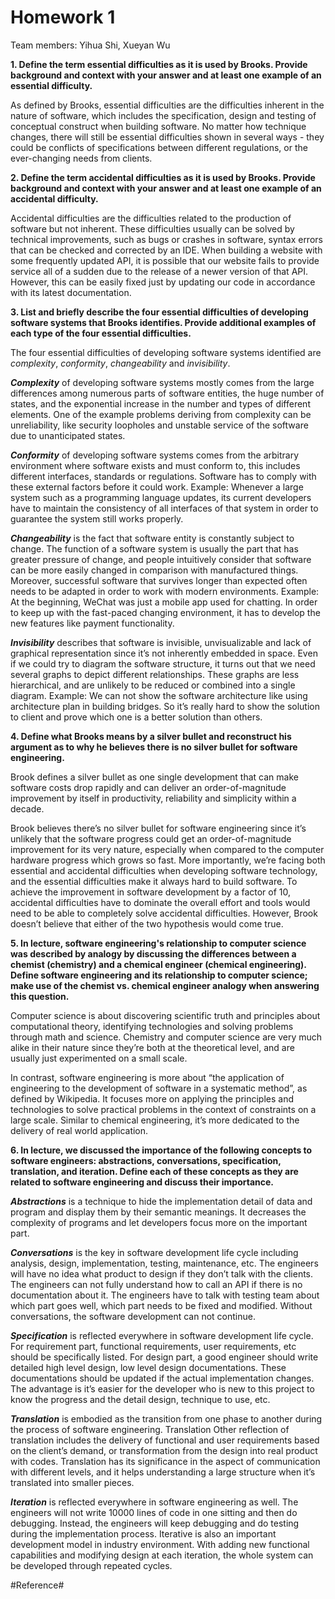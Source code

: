 # Homework 1
Team members: Yihua Shi, Xueyan Wu

**1. Define the term essential difficulties as it is used by Brooks. Provide background and context with your answer and at least one example of an essential difficulty.**

As defined by Brooks, essential difficulties are the difficulties inherent in the nature of software, which includes the specification, design and testing of conceptual construct when building software. No matter how technique changes, there will still be essential difficulties shown in several ways - they could be conflicts of specifications between different regulations, or the ever-changing needs from clients. 
 
**2. Define the term accidental difficulties as it is used by Brooks. Provide background and context with your answer and at least one example of an accidental difficulty.**

Accidental difficulties are the difficulties related to the production of software but not inherent. These difficulties usually can be solved by technical improvements, such as bugs or crashes in software, syntax errors that can be checked and corrected by an IDE. When building a website with some frequently updated API, it is possible that our website fails to provide service all of a sudden due to the release of a newer version of that API. However, this can be easily fixed just by updating our code in accordance with its latest documentation.

**3. List and briefly describe the four essential difficulties of developing software systems that Brooks identifies. Provide additional examples of each type of the four essential difficulties.**

The four essential difficulties of developing software systems identified are *complexity*, *conformity*, *changeability* and *invisibility*.

***Complexity*** of developing software systems mostly comes from the large differences among numerous parts of software entities, the huge number of states, and the exponential increase in the number and types of different elements. One of the example problems deriving from complexity can be unreliability, like security loopholes and unstable service of the software due to unanticipated states.

***Conformity*** of developing software systems comes from the arbitrary environment where software exists and must conform to, this includes different interfaces, standards or regulations. Software has to comply with these external factors before it could work.
Example:
Whenever a large system such as a programming language updates, its current developers have to maintain the consistency of all interfaces of that system in order to guarantee the system still works properly.

***Changeability*** is the fact that software entity is constantly subject to change. The function of a software system is usually the part that has greater pressure of change, and people intuitively consider that software can be more easily changed in comparison with manufactured things. Moreover, successful software that survives longer than expected often needs to be adapted in order to work with modern environments.
Example:
At the beginning, WeChat was just a mobile app used for chatting. In order to keep up with the fast-paced changing environment, it has to develop the new features like payment functionality.

***Invisibility*** describes that software is invisible, unvisualizable and lack of graphical representation since it’s not inherently embedded in space. Even if we could try to diagram the software structure, it turns out that we need several graphs to depict different relationships. These graphs are less hierarchical, and are unlikely to be reduced or combined into a single diagram.
Example: 
We can not show the software architecture like using architecture plan in building bridges. So it’s really hard to show the solution to client and prove which one is a better solution than others.

**4. Define what Brooks means by a silver bullet and reconstruct his argument as to why he believes there is no silver bullet for software engineering.**

Brook defines a silver bullet as one single development that can make software costs drop rapidly and can deliver an order-of-magnitude improvement by itself in productivity, reliability and simplicity within a decade. 

Brook believes there’s no silver bullet for software engineering since it’s unlikely that the software progress could get an order-of-magnitude improvement for its very nature, especially when compared to the computer hardware progress which grows so fast. More importantly, we’re facing both essential and accidental difficulties when developing software technology, and the essential difficulties make it always hard to build software. To achieve the improvement in software development by a factor of 10, accidental difficulties have to dominate the overall effort and tools would need to be able to completely solve accidental difficulties. However, Brook doesn’t believe that either of the two hypothesis would come true.

**5. In lecture, software engineering's relationship to computer science was described by analogy by discussing the differences between a chemist (chemistry) and a chemical engineer (chemical engineering). Define software engineering and its relationship to computer science; make use of the chemist vs. chemical engineer analogy when answering this question.**

Computer science is about discovering scientific truth and principles about computational theory, identifying technologies and solving problems through math and science. Chemistry and computer science are very much alike in their nature since they’re both at the theoretical level, and are usually just experimented on a small scale.

In contrast, software engineering is more about “the application of engineering to the development of software in a systematic method”, as defined by Wikipedia. It focuses more on applying the principles and technologies to solve practical problems in the context of constraints on a large scale. Similar to chemical engineering, it’s more dedicated to the delivery of real world application.

**6. In lecture, we discussed the importance of the following concepts to software engineers: abstractions, conversations, specification, translation, and iteration. Define each of these concepts as they are related to software engineering and discuss their importance.**

***Abstractions*** is a technique to hide the implementation detail of data and program and display them by their semantic meanings. It decreases the complexity of programs and let developers focus more on the important part.

***Conversations*** is the key in software development life cycle including analysis, design, implementation, testing, maintenance, etc. The engineers will have no idea what product to design if they don’t talk with the clients. The engineers can not fully understand how to call an API if there is no documentation about it. The engineers have to talk with testing team about which part goes well, which part needs to be fixed and modified. Without conversations, the software development can not continue. 

***Specification*** is reflected everywhere in software development life cycle. For requirement part, functional requirements, user requirements, etc should be specifically listed. For design part, a good engineer should write detailed high level design, low level design documentations. These documentations should be updated if the actual implementation changes. The advantage is it’s easier for the developer who is new to this project to know the progress and the detail design, technique to use, etc.

***Translation*** is embodied as the transition from one phase to another during the process of software engineering. Translation Other reflection of translation includes the delivery of functional and user requirements based on the client’s demand, or transformation from the design into real product with codes. Translation has its significance in the aspect of communication with different levels, and it helps understanding a large structure when it’s translated into smaller pieces.

***Iteration*** is reflected everywhere in software engineering as well. The engineers will not write 10000 lines of code in one sitting and then do debugging. Instead, the engineers will keep debugging and do testing during the implementation process. Iterative is also an important development model in industry environment. With adding new functional capabilities and modifying design at each iteration, the whole system can be developed through repeated cycles. 

#Reference#
